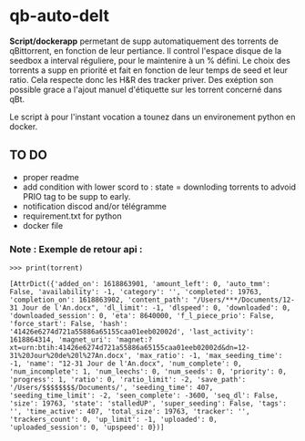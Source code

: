 # qb-auto-delt

**Script/dockerapp** permetant de supp automatiquement des torrents de qBittorrent, en fonction de leur pertiance.
Il control l'espace disque de la seedbox a interval réguliere, pour le maintenire à un % défini.
Le choix des torrents a supp en priorité et fait en fonction de leur temps de seed et leur ratio.
Cela respecte donc les H&R des tracker priver.
Des exéption son possible grace a l'ajout manuel d'étiquette sur les torrent concerné dans qBt.

Le script à pour l'instant vocation a tounez dans un environement python en docker.

## TO DO

- proper readme
- add condition with lower scord to : state = downloding torrents to advoid PRIO tag to be supp to early.
- notification discod and/or télégramme
- requirement.txt for python
- docker file


### Note : Exemple de retour api :

    >>> print(torrent)

    [AttrDict({'added_on': 1618863901, 'amount_left': 0, 'auto_tmm': False, 'availability': -1, 'category': '', 'completed': 19763, 'completion_on': 1618863902, 'content_path': "/Users/***/Documents/12-31 Jour de l'An.docx", 'dl_limit': -1, 'dlspeed': 0, 'downloaded': 0, 'downloaded_session': 0, 'eta': 8640000, 'f_l_piece_prio': False, 'force_start': False, 'hash': '41426e6274d721a55886a65155caa01eeb02002d', 'last_activity': 1618864314, 'magnet_uri': 'magnet:?xt=urn:btih:41426e6274d721a55886a65155caa01eeb02002d&dn=12-31%20Jour%20de%20l%27An.docx', 'max_ratio': -1, 'max_seeding_time': -1, 'name': "12-31 Jour de l'An.docx", 'num_complete': 0, 'num_incomplete': 1, 'num_leechs': 0, 'num_seeds': 0, 'priority': 0, 'progress': 1, 'ratio': 0, 'ratio_limit': -2, 'save_path': '/Users/$$$$$$$$/Documents/', 'seeding_time': 407, 'seeding_time_limit': -2, 'seen_complete': -3600, 'seq_dl': False, 'size': 19763, 'state': 'stalledUP', 'super_seeding': False, 'tags': '', 'time_active': 407, 'total_size': 19763, 'tracker': '', 'trackers_count': 0, 'up_limit': -1, 'uploaded': 0, 'uploaded_session': 0, 'upspeed': 0})]